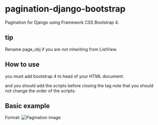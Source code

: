 # pagination-django-bootstrap
Pagination for Django using Framework CSS Bootstrap 4.

## tip

Rename page_obj if you are not inheriting from ListView.

## How to use

you must add bootstrap 4 to head of your HTML document:    
<link rel="stylesheet" href="https://stackpath.bootstrapcdn.com/bootstrap/4.1.3/css/bootstrap.min.css">

and you should add the scripts before closing the </body> tag
note that you should not change the order of the scripts:

<script src="https://code.jquery.com/jquery-3.3.1.slim.min.js"></script>
<script src="https://cdnjs.cloudflare.com/ajax/libs/popper.js/1.14.3/umd/popper.min.js"></script>
<script src="https://stackpath.bootstrapcdn.com/bootstrap/4.1.3/js/bootstrap.min.js"></script>

## Basic example

Format: ![Pagination image](https://i.imgur.com/dgRTMDo.png)
